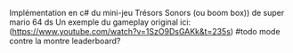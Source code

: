Implémentation en c# du mini-jeu Trésors Sonors (ou boom box)) de super mario 64 ds
Un exemple du gameplay original ici: (https://www.youtube.com/watch?v=1SzO9DsGAKk&t=235s)
#todo
mode contre la montre
leaderboard?